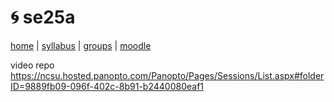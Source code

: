#  :cyclone:  se25a

[home](home) | [syllabus](syllabus) | [groups](groups) | [moodle](moodle)

video repo
https://ncsu.hosted.panopto.com/Panopto/Pages/Sessions/List.aspx#folderID=9889fb09-096f-402c-8b91-b2440080eaf1
